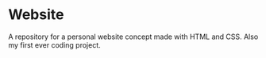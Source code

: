 # Website
A repository for a personal website concept made with HTML and CSS. Also my first ever coding project.
